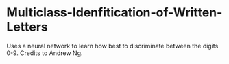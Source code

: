 # Multiclass-Idenfitication-of-Written-Letters
Uses a neural network to learn how best to discriminate between the digits 0-9. Credits to Andrew Ng.
